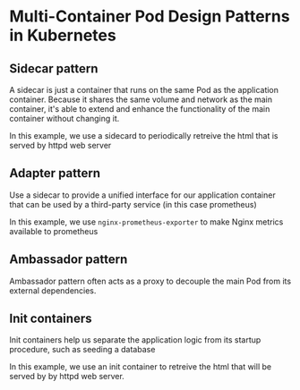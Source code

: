 # Multi-Container Pod Design Patterns in Kubernetes

## Sidecar pattern
A sidecar is just a container that runs on the same Pod as the application container. Because it shares the same volume and network as the main container, it's able to extend and enhance the functionality of the main container without changing it.

In this example, we use a sidecard to periodically retreive the html that is served by httpd web server

## Adapter pattern

Use a sidecar to provide a unified interface for our application container that can be used by a third-party service (in this case prometheus)

In this example, we use `nginx-prometheus-exporter` to make Nginx metrics available  to prometheus

## Ambassador pattern

Ambassador pattern often acts as a proxy to decouple the main Pod from its external dependencies.

## Init containers
Init containers help us separate the application logic from its startup procedure, such as seeding a database

In this example, we use an init container to retreive the html that will be served by by httpd web server.